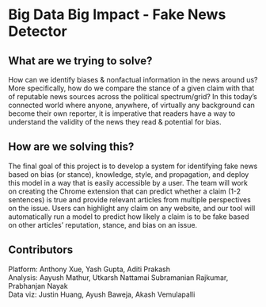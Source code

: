 # Big Data Big Impact - Fake News Detector 

## What are we trying to solve?
How can we identify biases & nonfactual information in the news around us? More specifically, how do we compare the stance of a given claim with that of reputable news sources across the political spectrum/grid?
In this today’s connected world where anyone, anywhere, of virtually any background can become their own reporter, it is imperative that readers have a way to understand the validity of the news they read & potential for bias.

## How are we solving this? 
The final goal of this project is to develop a system for identifying fake news based on bias (or stance), knowledge, style, and propagation, and deploy this model in a way that is easily accessible by a user. 
The team will work on creating the Chrome extension that can predict whether a claim (1-2 sentences) is true and provide relevant articles from multiple perspectives on the issue. Users can highlight any claim on any website, and our tool will automatically run a model to predict how likely a claim is to be fake based on other articles’ reputation, stance, and bias on an issue. 

## Contributors 
Platform: Anthony Xue, Yash Gupta, Aditi Prakash\
Analysis: Aayush Mathur, Utkarsh Nattamai Subramanian Rajkumar, Prabhanjan Nayak\
Data viz: Justin Huang, Ayush Baweja, Akash Vemulapalli
